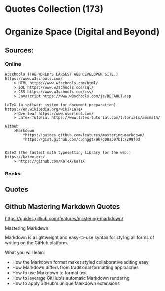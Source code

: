 # Quotes Collection (173)


# Organize Space  (Digital and Beyond) 



## Sources:


### Online
	
	W3schools (THE WORLD'S LARGEST WEB DEVELOPER SITE.)	https://www.w3schools.com/
		> HTML https://www.w3schools.com/html/
		> SQL https://www.w3schools.com/sql/
		> CSS https://www.w3schools.com/css/ 
		> Javascript https://www.w3schools.com/js/DEFAULT.asp

	LaTeX (a software system for document preparation)    https://en.wikipedia.org/wiki/LaTeX
		> Overleaf https://www.overleaf.com/
		> LaTex-Tutorial https://www.latex-tutorial.com/tutorials/amsmath/

	Github
		>Markdown
			*https://guides.github.com/features/mastering-markdown/
			*https://gist.github.com/cuonggt/9b7d08a597b167299f0d
			
	
	KaTeX (The fastest math typesetting library for the web.) https://katex.org/
		> https://github.com/KaTeX/KaTeX 
	
### Books


## Quotes


## Github Mastering Markdown Quotes

https://guides.github.com/features/mastering-markdown/
 

Mastering Markdown


Markdown is a lightweight and easy-to-use syntax for styling
all forms of writing on the GitHub platform.

What you will learn:

  * How the Markdown format makes styled collaborative
    editing easy
  * How Markdown differs from traditional formatting
    approaches
  * How to use Markdown to format text
  * How to leverage GitHub's automatic Markdown rendering
  * How to apply GitHub's unique Markdown extensions

